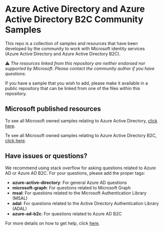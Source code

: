 # Azure Active Directory and Azure Active Directory B2C Community Samples

This repo is a collection of samples and resources that have been developed by the community to work with Microsoft identity services (Azure Active Directory and Azure Active Directory B2C).

:warning: *The resources linked from this repository are neither endorsed nor supported by Microsoft. Please contact the community author if you have questions.*

If you have a sample that you wish to add, please make it available in a public repository that can be linked from one of the files within this repository. 

## Microsoft published resources

To see all Microsoft owned samples relating to Azure Active Directory, [click here](https://azure.microsoft.com/resources/samples/?service=active-directory). 

Te see all Microsoft owned samples relating to Azure Active Directory B2C, [click here](https://aka.ms/aadb2csamples).

## Have issues or questions?

We recommend using stack overflow for asking questions related to Azure AD or Azure AD B2C. For your questions, please add the proper tags:
* **azure-active-directory**: For general Azure AD questions
* **microsoft-graph**: For questions related to Microsoft Graph
* **msal**: For questions related to the Microsoft Authentication Library (MSAL)
* **adal**: For questions related to the Active Directory Authentication Library (ADAL)
* **azure-ad-b2c**: For questions related to Azure AD B2C

For more details on how to get help, click [here](https://docs.microsoft.com/azure/active-directory/develop/developer-support-help-options).